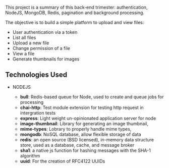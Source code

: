 This project is a summary of this back-end trimester: authentication, NodeJS, MongoDB, Redis, pagination and background processing.

The objective is to build a simple platform to upload and view files:

- User authentication via a token
- List all files
- Upload a new file
- Change permission of a file
- View a file
- Generate thumbnails for images

## Technologies Used

- NODEJS

  - **bull**: Redis-based queue for Node, used to create and queue jobs for processing
  - **chai-http**: Test module extension for testing http request in intergration tests
  - **express**: Light weight un-opinionated application server for node
  - **image-thumbnail**: Library for generating an image thumbnail,
  - **mime-types**: Lobrary to properly handle mime types,
  - **mongodb**: NoSQL database, allow flexible storage of data
  - **redis**: an open source (BSD licensed), in-memory data structure store, used as a database, cache, and message broker
  - **sha1**: a native js function for hashing messages with the SHA-1 algorithm
  - **uuid**: For the creation of RFC4122 UUIDs
